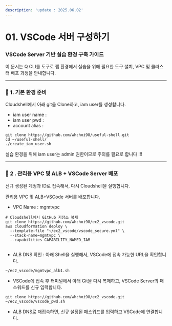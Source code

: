 ```yaml
---
description: 'update : 2025.06.02'
---
```


# 01. VSCode 서버 구성하기

### VSCode Server 기반 실습 환경 구축 가이드 <a href="#vscode-server-eks" id="vscode-server-eks"></a>

이 문서는 Q CLI를 도구로 랩 환경에서 실습을 위해 필요한 도구 설치, VPC 및 클러스터 배포 과정을 안내합니다.

***

### 🧩 1. 기본 환경 준비 <a href="#id-1" id="id-1"></a>

Cloudshell에서 아래 git을 Clone하고, iam user를 생성합니다.

* iam user name :
* iam user pwd :
* account alias :

```
git clone https://github.com/whchoi98/useful-shell.git
cd ~/useful-shell/
./create_iam_user.sh
```

실습 환경을 위해 iam user는 admin 권한이므로 주의를 필요로 합니다 !!!

***

### 🧩 2 . 관리용 VPC 및 ALB + VSCode Server 배포 <a href="#id-2-.-vpc-alb--vscode-server" id="id-2-.-vpc-alb--vscode-server"></a>

신규 생성된 계정과 ID로 접속해서, 다시 Cloudshell을 실행합니다.

관리용 VPC 및 ALB+VSCode 서버를 배포합니다.

* VPC Name : mgmtvpc

```
# Cloudshell에서 GitHub 저장소 복제
git clone https://github.com/whchoi98/ec2_vscode.git
aws cloudformation deploy \
  --template-file "~/ec2_vscode/vscode_secure.yml" \
  --stack-name=mgmtvpc \
  --capabilities CAPABILITY_NAMED_IAM
  
```

* ALB DNS 확인 : 아래 Shell을 실행해서, VSCode에 접속 가능한 URL을 확인합니다.

```
~/ec2_vscode/mgmtvpc_alb1.sh
```

* VSCode에 접속 후 터미널에서 아래 Git을 다시 복제하고, VSCode Server의 패스워드를 신규 입력합니다.

```
git clone https://github.com/whchoi98/ec2_vscode.git
~/ec2_vscode/vscode_pwd.sh
```

* ALB DNS로 재접속하면, 신규 설정된 패스워드를 입력하고 VSCode에 연결합니다.





